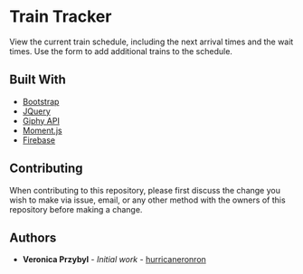 # Train Tracker
View the current train schedule, including the next arrival times and the wait times. Use the form to add additional trains to the schedule.

## Built With

* [Bootstrap](https://getbootstrap.com/docs/4.0/getting-started/introduction/)
* [JQuery](https://jquery.com/)
* [Giphy API](https://developers.giphy.com/)
* [Moment.js](https://momentjs.com/)
* [Firebase](https://firebase.google.com/)

## Contributing

When contributing to this repository, please first discuss the change you wish to make via issue, email, or any other method with the owners of this repository before making a change.

## Authors

* **Veronica Przybyl** - *Initial work* - [hurricaneronron](https://github.com/hurricaneronron)
